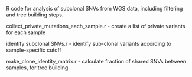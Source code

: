 R code for analysis of subclonal SNVs from WGS data, including filtering and tree building steps.

collect_private_mutations_each_sample.r	- create a list of private variants for each sample

identify subclonal SNVs.r	- identify sub-clonal variants according to sample-specific cutoff

make_clone_identity_matrix.r	- calculate fraction of shared SNVs between samples, for tree building
